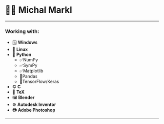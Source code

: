 # 👨‍💻 Michal Markl
<hr>

### Working with:
- 🪟 **Windows**
- 🐧 **Linux**
- 🐍 **Python**
  - ✅NumPy
  - ✅SymPy
  - ✅Matplotlib
  - 🏁Pandas
  - 🏁TensorFlow/Keras
- ©️ **C**
- 📝 **TeX**
- 🖼️ **Blender**
- ⚙️ **Autodesk Inventor**
- 📷 **Adobe Photoshop**
<hr>
<!--
**michal-markl/michal-markl** is a ✨ _special_ ✨ repository because its `README.md` (this file) appears on your GitHub profile.

Here are some ideas to get you started:

- 🔭 I’m currently working on ...
- 🌱 I’m currently learning ...
- 👯 I’m looking to collaborate on ...
- 🤔 I’m looking for help with ...
- 💬 Ask me about ...
- 📫 How to reach me: ...
- 😄 Pronouns: ...
- ⚡ Fun fact: ...
-->

